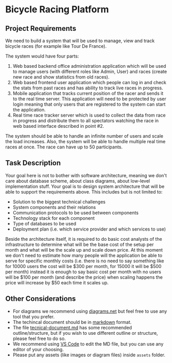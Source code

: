 # Bicycle Racing Platform

## Project Requirements
We need to build a system that will be used to manage, view and track bicycle races (for example like Tour De France).

The system would have four parts: 
1.	Web based backend office administration application which will be used to manage users (with different roles like Admin, User) and races (create new race and show statistics from old races).
2.	Web based frontend user application which people can log in and check the stats from past races and has ability to track live races in progress.
3.	Mobile application that tracks current position of the racer and sends it to the real time server. This application will need to be protected by user login meaning that only users that are registered to the system can start the application. 
4.	Real time race tracker server which is used to collect the data from race in progress and distribute them to all spectators watching the race in web based interface described in point #2.

The system should be able to handle an infinite number of users and scale the load increases. Also, the system will be able to handle multiple real time races at once. The race can have up to 50 participants.

## Task Description
Your goal here is not to bother with software architecture, meaning we don't care about database scheme, about class diagrams, about low-level implementation stuff. Your goal is to design system architecture that will be able to support the requirements above. This includes but is not limited to:

* Solution to the biggest technical challenges
* System components and their relations
* Communication protocols to be used between components
* Technology stack for each component
* Type of databases to be used
* Deployment plan (i.e. which service provider and which services to use)

Beside the architecture itself, it is required to do basic cost analysts of the infrastructure to determine what will be the base cost of the setup per month and what will be the scale up and scale down price. At this moment we don't need to estimate how many people will the application be able to serve for specific monthly costs (i.e. there is no need to say something like for 10000 users the cost will be $300 per month, for 15000 it will be $500 per month) instead it is enough to say basic cost per month with no users will be $100 per month (and describe the price) when scaling happens the price will increase by $50 each time it scales up.

## Other Considerations
- For diagrams we recommend using [diagrams.net](https://app.diagrams.net) but feel free to use any tool that you prefer.
- The techincal document should be in [markdown](https://www.markdownguide.org/) format.
- The file [tecnical-document.md](technical-document.md) has some recommended outline/structure, but if you wish to use different outline or structure, please feel free to do so.
- We recommend using [VS Code](https://code.visualstudio.com/) to edit the MD file, but you can use any editor of your choosing.
- Please put any assets (like images or diagram files) inside `assets` folder.
